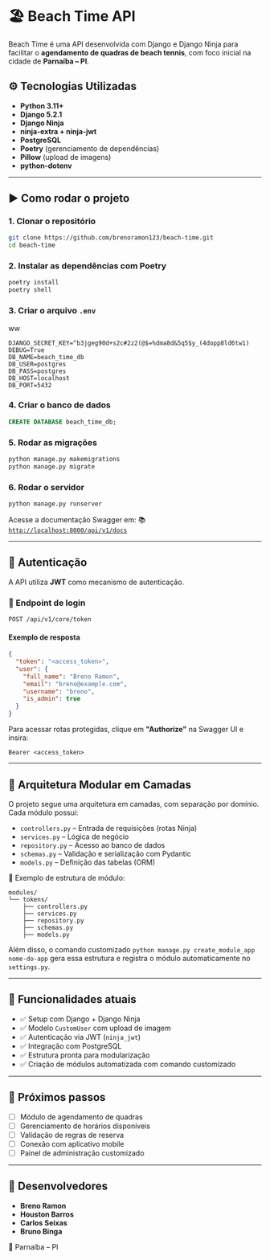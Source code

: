 # 🏖️ Beach Time API

Beach Time é uma API desenvolvida com Django e Django Ninja para facilitar o **agendamento de quadras de beach tennis**, com foco inicial na cidade de **Parnaíba – PI**.


## ⚙️ Tecnologias Utilizadas

- **Python 3.11+**
- **Django 5.2.1**
- **Django Ninja**
- **ninja-extra + ninja-jwt**
- **PostgreSQL**
- **Poetry** (gerenciamento de dependências)
- **Pillow** (upload de imagens)
- **python-dotenv**

---

## ▶️ Como rodar o projeto

### 1. Clonar o repositório

```bash
git clone https://github.com/brenoramon123/beach-time.git
cd beach-time
````

### 2. Instalar as dependências com Poetry

```bash
poetry install
poetry shell
```

### 3. Criar o arquivo `.env`
ww

```env
DJANGO_SECRET_KEY=^b3jgeg90d+s2c#2z2(@$=%dma8d&5q5$y_(4dopp8ld6tw1)
DEBUG=True
DB_NAME=beach_time_db
DB_USER=postgres
DB_PASS=postgres
DB_HOST=localhost
DB_PORT=5432
```

### 4. Criar o banco de dados

```sql
CREATE DATABASE beach_time_db;
```

### 5. Rodar as migrações

```bash
python manage.py makemigrations
python manage.py migrate
```

### 6. Rodar o servidor

```bash
python manage.py runserver
```

Acesse a documentação Swagger em:
📚 [`http://localhost:8000/api/v1/docs`](http://localhost:8000/api/v1/docs)

---

## 🔐 Autenticação

A API utiliza **JWT** como mecanismo de autenticação.

### 🔸 Endpoint de login

```http
POST /api/v1/core/token
```

#### Exemplo de resposta

```json
{
  "token": "<access_token>",
  "user": {
    "full_name": "Breno Ramon",
    "email": "breno@example.com",
    "username": "breno",
    "is_admin": true
  }
}
```

Para acessar rotas protegidas, clique em **"Authorize"** na Swagger UI e insira:

```text
Bearer <access_token>
```

---

## 🧱 Arquitetura Modular em Camadas

O projeto segue uma arquitetura em camadas, com separação por domínio. Cada módulo possui:

* `controllers.py` – Entrada de requisições (rotas Ninja)
* `services.py` – Lógica de negócio
* `repository.py` – Acesso ao banco de dados
* `schemas.py` – Validação e serialização com Pydantic
* `models.py` – Definição das tabelas (ORM)

📁 Exemplo de estrutura de módulo:

```
modules/
└── tokens/
    ├── controllers.py
    ├── services.py
    ├── repository.py
    ├── schemas.py
    ├── models.py
```

Além disso, o comando customizado `python manage.py create_module_app nome-do-app` gera essa estrutura e registra o módulo automaticamente no `settings.py`.

---

## 📌 Funcionalidades atuais

* ✅ Setup com Django + Django Ninja
* ✅ Modelo `CustomUser` com upload de imagem
* ✅ Autenticação via JWT (`ninja_jwt`)
* ✅ Integração com PostgreSQL
* ✅ Estrutura pronta para modularização
* ✅ Criação de módulos automatizada com comando customizado

---

## 📍 Próximos passos

* [ ] Módulo de agendamento de quadras
* [ ] Gerenciamento de horários disponíveis
* [ ] Validação de regras de reserva
* [ ] Conexão com aplicativo mobile
* [ ] Painel de administração customizado

---

## 👥 Desenvolvedores

* **Breno Ramon**
* **Houston Barros**
* **Carlos Seixas**
* **Bruno Binga**

📍 Parnaíba – PI
